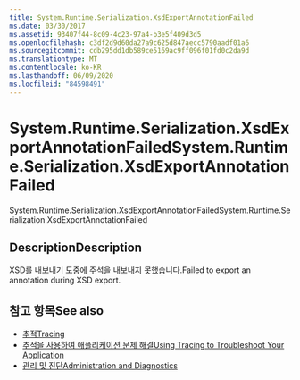 ```yaml
---
title: System.Runtime.Serialization.XsdExportAnnotationFailed
ms.date: 03/30/2017
ms.assetid: 93407f44-8c09-4c23-97a4-b3e5f409d3d5
ms.openlocfilehash: c3df2d9d60da27a9c625d847aecc5790aadf01a6
ms.sourcegitcommit: cdb295dd1db589ce5169ac9ff096f01fd0c2da9d
ms.translationtype: MT
ms.contentlocale: ko-KR
ms.lasthandoff: 06/09/2020
ms.locfileid: "84598491"
---
```

# <a name="systemruntimeserializationxsdexportannotationfailed"></a><span data-ttu-id="89add-102">System.Runtime.Serialization.XsdExportAnnotationFailed</span><span class="sxs-lookup"><span data-stu-id="89add-102">System.Runtime.Serialization.XsdExportAnnotationFailed</span></span>
<span data-ttu-id="89add-103">System.Runtime.Serialization.XsdExportAnnotationFailed</span><span class="sxs-lookup"><span data-stu-id="89add-103">System.Runtime.Serialization.XsdExportAnnotationFailed</span></span>  
  
## <a name="description"></a><span data-ttu-id="89add-104">Description</span><span class="sxs-lookup"><span data-stu-id="89add-104">Description</span></span>  
 <span data-ttu-id="89add-105">XSD를 내보내기 도중에 주석을 내보내지 못했습니다.</span><span class="sxs-lookup"><span data-stu-id="89add-105">Failed to export an annotation during XSD export.</span></span>  
  
## <a name="see-also"></a><span data-ttu-id="89add-106">참고 항목</span><span class="sxs-lookup"><span data-stu-id="89add-106">See also</span></span>

- [<span data-ttu-id="89add-107">추적</span><span class="sxs-lookup"><span data-stu-id="89add-107">Tracing</span></span>](index.md)
- [<span data-ttu-id="89add-108">추적을 사용하여 애플리케이션 문제 해결</span><span class="sxs-lookup"><span data-stu-id="89add-108">Using Tracing to Troubleshoot Your Application</span></span>](using-tracing-to-troubleshoot-your-application.md)
- [<span data-ttu-id="89add-109">관리 및 진단</span><span class="sxs-lookup"><span data-stu-id="89add-109">Administration and Diagnostics</span></span>](../index.md)

